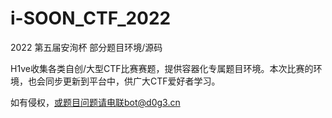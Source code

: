 # i-SOON_CTF_2022
2022 第五届安洵杯 部分题目环境/源码

H1ve收集各类自创/大型CTF比赛赛题，提供容器化专属题目环境。本次比赛的环境，也会同步更新到平台中，供广大CTF爱好者学习。

如有侵权，或题目问题请电联bot@d0g3.cn

